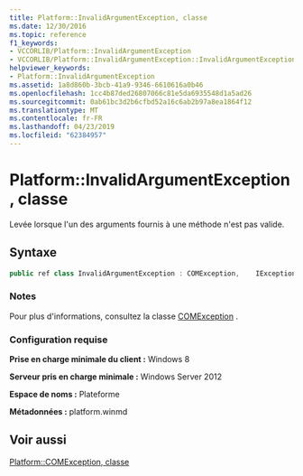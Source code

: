 ```yaml
---
title: Platform::InvalidArgumentException, classe
ms.date: 12/30/2016
ms.topic: reference
f1_keywords:
- VCCORLIB/Platform::InvalidArgumentException
- VCCORLIB/Platform::InvalidArgumentException::InvalidArgumentException
helpviewer_keywords:
- Platform::InvalidArgumentException
ms.assetid: 1a8d860b-3bcb-41a9-9346-6610616a0b46
ms.openlocfilehash: 1cc4b87ded26807066c81e5da6935548d1a5ad26
ms.sourcegitcommit: 0ab61bc3d2b6cfbd52a16c6ab2b97a8ea1864f12
ms.translationtype: MT
ms.contentlocale: fr-FR
ms.lasthandoff: 04/23/2019
ms.locfileid: "62384957"
---
```

# <a name="platforminvalidargumentexception-class"></a>Platform::InvalidArgumentException, classe

Levée lorsque l'un des arguments fournis à une méthode n'est pas valide.

## <a name="syntax"></a>Syntaxe

```cpp
public ref class InvalidArgumentException : COMException,    IException,    IPrintable,    IEquatable
```

### <a name="remarks"></a>Notes

Pour plus d'informations, consultez la classe [COMException](../cppcx/platform-comexception-class.md) .

### <a name="requirements"></a>Configuration requise

**Prise en charge minimale du client :** Windows 8

**Serveur pris en charge minimale :** Windows Server 2012

**Espace de noms :** Plateforme

**Métadonnées :** platform.winmd

## <a name="see-also"></a>Voir aussi

[Platform::COMException, classe](../cppcx/platform-comexception-class.md)
